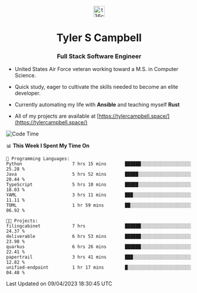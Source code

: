 <p align="center">
<a href="https://www.linkedin.com/in/t36campbell" target="blank"><img align="center" src="https://ik.imagekit.io/t36campbell/Portfolio/linkedin.png.original_m8bbGgPh6.png" alt="t36campbell" height="30" width="30" /></a>
</p>
<h1 align="center">Tyler S Campbell</h1>
<h3 align="center">Full Stack Software Engineer</h3>

* United States Air Force veteran working toward a M.S. in Computer Science.

* Quick study, eager to cultivate the skills needed to become an elite developer.

* Currently automating my life with **Ansible** and teaching myself **Rust**

* All of my projects are available at [https://tylercampbell.space/](https://tylercampbell.space/)

<!--START_SECTION:waka-->
![Code Time](http://img.shields.io/badge/Code%20Time-2%2C377%20hrs%2030%20mins-blue)

📊 **This Week I Spent My Time On** 

```text
💬 Programming Languages: 
Python                   7 hrs 15 mins       ██████░░░░░░░░░░░░░░░░░░░   25.28 % 
Java                     5 hrs 52 mins       █████░░░░░░░░░░░░░░░░░░░░   20.44 % 
TypeScript               5 hrs 10 mins       █████░░░░░░░░░░░░░░░░░░░░   18.03 % 
YAML                     3 hrs 11 mins       ███░░░░░░░░░░░░░░░░░░░░░░   11.11 % 
TOML                     1 hr 59 mins        ██░░░░░░░░░░░░░░░░░░░░░░░   06.92 % 

🐱‍💻 Projects: 
filingcabinet            7 hrs               ██████░░░░░░░░░░░░░░░░░░░   24.37 % 
deliverable              6 hrs 53 mins       ██████░░░░░░░░░░░░░░░░░░░   23.98 % 
quarkus                  6 hrs 26 mins       ██████░░░░░░░░░░░░░░░░░░░   22.41 % 
papertrail               3 hrs 41 mins       ███░░░░░░░░░░░░░░░░░░░░░░   12.82 % 
unified-endpoint         1 hr 17 mins        █░░░░░░░░░░░░░░░░░░░░░░░░   04.48 % 
```


 Last Updated on 09/04/2023 18:30:45 UTC
<!--END_SECTION:waka-->
